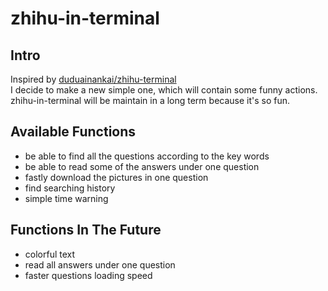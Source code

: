 # zhihu-in-terminal
## Intro
Inspired by [duduainankai/zhihu-terminal](https://github.com/search?utf8=%E2%9C%93&q=zhihu+terminal)  
I decide to make a new simple one, which will contain some funny actions.   
zhihu-in-terminal will be maintain in a long term because it's so fun.
## Available Functions
- be able to find all the questions according to the key words
- be able to read some of the answers under one question
- fastly download the pictures in one question
- find searching history
- simple time warning  
## Functions In The Future
- colorful text
- read all answers under one question
- faster questions loading speed 
